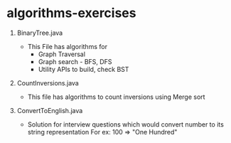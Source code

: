 # algorithms-exercises
1. BinaryTree.java
    - This File has algorithms for
        - Graph Traversal
        - Graph search - BFS, DFS
        - Utility APIs to build, check BST

2. CountInversions.java
    - This file has algorithms to count inversions using Merge sort

3. ConvertToEnglish.java
    - Solution for interview questions which would convert number to its string representation For ex: 100 => "One Hundred"
